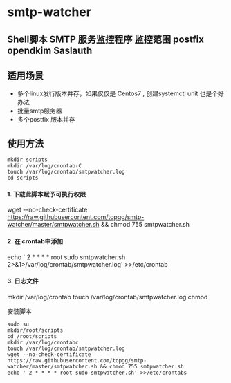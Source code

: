 # smtp-watcher
## Shell脚本 SMTP 服务监控程序 监控范围 postfix opendkim Saslauth
## 适用场景
  - 多个linux发行版本并存，如果仅仅是 Centos7 , 创建systemctl unit 也是个好办法
  - 批量smtp服务器
  - 多个postfix 版本并存
## 使用方法 


```
mkdir scripts
mkdir /var/log/crontab-C
touch /var/log/crontab/smtpwatcher.log
cd scripts
```
#### 1. 下载此脚本赋予可执行权限
wget --no-check-certificate  https://raw.githubusercontent.com/topgg/smtp-watcher/master/smtpwatcher.sh && chmod 755 smtpwatcher.sh
#### 2. 在 crontab中添加
echo ' 2 * * * * root sudo smtpwatcher.sh 2>&1>/var/log/crontab/smtpwatcher.log' >>/etc/crontab
#### 3. 日志文件

mkdir /var/log/crontab
touch /var/log/crontab/smtpwatcher.log
chmod 

安装脚本

```
sudo su
mkdir/root/scripts
cd /root/scripts
mkdir /var/log/crontabc
touch /var/log/crontab/smtpwatcher.log
wget --no-check-certificate  https://raw.githubusercontent.com/topgg/smtp-watcher/master/smtpwatcher.sh && chmod 755 smtpwatcher.sh
echo ' 2 * * * * root sudo smtpwatcher.sh' >>/etc/crontabs
```

